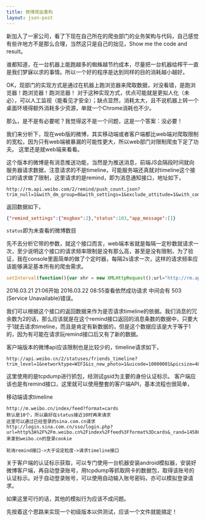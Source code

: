 ```yaml
---
title: 微博爬虫重构
layout: json-post
---
```


新加入了一家公司，看了下现在自己所在的爬虫部门的业务架构与代码，自己感觉有些许地方不是那么合理，当然这只是自己的拙见，Show me the code and result。

谁都知道，在一台机器上能跑越多的蜘蛛越节约成本，尽量把一台机器给榨干一直是我们梦寐以求的事情。所以一个好的程序是达到同样的目的消耗越小越好。

OK，现部门的实现方式是通过在机器上跑浏览器来爬取数据，对没看错，是跑浏览器！跑浏览器！跑浏览器！
对于这种实现方式，优点可能就是更拟人化（未必），可以人工监视（能看见才安全）；缺点显然，消耗太大，且不说机器上转一个桌面环境得额外消耗多少资源，单就一个Chrome消耗也不少。

那么，是不是有必要呢？我觉得这不是一个问题，这是一个答案：没必要！

我们来分析下，现在web版的微博，其实移动端或者客户端都比web端对爬取限制的宽松，因为只有web端被暴漏的可能性更大，所以web部门对限制爬虫下足了功夫。
这里还是就web端来看看。

这个版本的微博是有消息推送功能，当然是为推送消息，前端JS会隔段时间就向服务器请求数据，注意请求的不是timeline，可能服务端还真就对timeline这个接口的请求做了限制，这里请求的是remind，即为消息通知接口，地址如下，

```
http://rm.api.weibo.com/2/remind/push_count.json?trim_null=1&with_dm_group=0&with_settings=1&exclude_attitude=1&with_common_cmt=1&with_comment_attitude=1&with_common_attitude=1&with_moments=1&with_dm_unread=1&msgbox=true&with_page_group=1&with_chat_group=1&with_chat_group_notice=1&_pid=1&count=10&source=3818214747&status_type=0
```

返回数据如下，

```json
{"remind_settings":{"msgbox":2},"status":103,"app_message":[]}
```

`status`即为未查看的微博数目

先不去分析它带的参数，就这个接口而言，web端本省就是每隔一定秒数就请求一次，至少说明这个接口的请求频率限制是没有那么高，甚至是没有限制，为了验证，我在console里面简单的做了个定时器，每隔2s请求一次，这样的请求频率应该能够满足基本所有的爬虫需求。

```javascript
setInterval(function(){var xhr = new XMLHttpRequest();url="http://rm.api.weibo.com/2/remind/push_count.json?trim_null=1&with_dm_group=0&with_settings=1&exclude_attitude=1&with_common_cmt=1&with_comment_attitude=1&with_common_attitude=1&with_moments=1&with_dm_unread=1&msgbox=true&with_page_group=1&with_chat_group=1&with_chat_group_notice=1&_pid=1&count=10&source=3818214747&status_type=0";xhr.onreadystatechange = function(){if(xhr.readyState === 4){console.log(xhr.responseText)}};xhr.open('GET', url);xhr.send()}, 2000)
```

2016.03.21 21:06开始
2016.03.22 08:55查看依然成功请求
中间会有 503 (Service Unavailable)错误。

我们可以根据这个接口的返回数据来作为是否请求timeline的依据。我们消息的冗余数为2的话，那么应该就是在这个remind接口返回的消息条数的数据中，只要大于1就去请求timeline，而且是肯定有新数据的，但是这个数据应该是大于等于1的，因为有可能在请求玩remind接口后又有了新的数据。

客户端版本的微博api应该限制也是比较少的，timeline请求如下，

```
http://api.weibo.cn/2/statuses/friends_timeline?trim_level=1&networktype=WIFI&is_new_photo=1&uicode=10000001&picsize=480&featurecode=10000001&c=android&i=ec53948&s=0c4125e2&ua=IPhone6s__weibo__5.4.0__android__android6.0.2&wm=5311_4002&v_f=2&v_p=22&from=1054095010&gsid=_2A257LJU3DeTxGedJ71AZ8i7Lwj6IHXVWe6__rDV6PENPuNUMf1mVlDWpbhdwhoMNzYtHe9GyVgt4N0Zt&lang=en_US&trim=1&device_id=a2923eead53464c20279e9958eec5394277f7cc7&count=1&oldwm=2421_0226&trim_page_recom=0&fast_refresh=1
```

这里使用的是tcpdump进行抓包，经测试gsid为主要的身份认证标示。
客户端应该也是有remind接口，这里就可以使用整套的客户端API，基本流程也很简单，

移动端请求timeline

```
http://m.weibo.cn/index/feed?format=cards
默认是10个，所以最好在status接近10时再来请求
这里可以通过已经登录的sina.com.cn请求
http://login.sina.com.cn/sso/login.php?url=http%3A%2F%2Fm.weibo.cn%2Findex%2Ffeed%3Fformat%3Dcards&_rand=1458614093.3234&gateway=1&service=sinawap&entry=sinawap&useticket=1&returntype=META&_client_version=0.6.11
来拿到weibo.cn的登录cookie

```

```
轮询remind接口->大于设定粒度->请求timeline接口
```

关于客户端的认证标示获取，可以专门使用一台机器安装android模拟器，安装好微博客户端，再自动登录账号，用tcpdump等抓取网卡的数据包，取得该账号的认证标示。对于自动登录账号，可以使用自动输入账号密码，亦可以模拟登录请求。

如果这里可行的话，其他的模拟行为应该不成问题。

先按着这个思路来实现一个初级版本以供测试，应该一个文件就能搞定！
